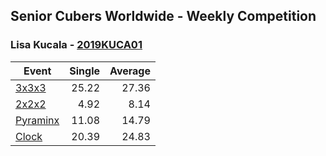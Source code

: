 ## Senior Cubers Worldwide - Weekly Competition
### Lisa Kucala - [2019KUCA01](https://www.worldcubeassociation.org/persons/2019KUCA01)

| Event | Single | Average |
| -- | --: | --: |
| [3x3x3](lisa_kucala/333.md) | 25.22 | 27.36 |
| [2x2x2](lisa_kucala/222.md) | 4.92 | 8.14 |
| [Pyraminx](lisa_kucala/pyram.md) | 11.08 | 14.79 |
| [Clock](lisa_kucala/clock.md) | 20.39 | 24.83 |

<!-- Global site tag (gtag.js) - Google Analytics -->
<script async src="https://www.googletagmanager.com/gtag/js?id=UA-86348435-3"></script>
<script>window.dataLayer = window.dataLayer || []; function gtag() {dataLayer.push(arguments);} gtag('js', new Date()); gtag('config', 'UA-86348435-3');</script>
